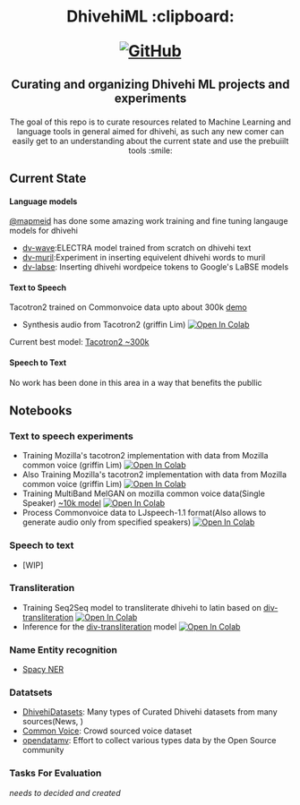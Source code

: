 <h1 align="center">
<p>DhivehiML :clipboard:</p>
<p align="center">
<a href="https://github.com/TensorSpeech/TensorFlowASR/blob/main/LICENSE">
  <img alt="GitHub" src="https://img.shields.io/github/license/TensorSpeech/TensorFlowASR?logo=apache&logoColor=green">
</a>

</a>
</p>
</h1>
<h2 align="center">
<p>Curating and organizing Dhivehi ML projects and experiments</p>
</h2>

<p align="center">
The goal of this repo is to curate resources related to  Machine Learning and language tools in general aimed for dhivehi, as such any new comer can easily get to an understanding about the current state and use the prebuiilt tools :smile:
</p>

## Current State

#### Language models

  [@mapmeid](https://twitter.com/mapmeld) has done some amazing work training and fine tuning langauge models for dhivehi

- [dv-wave](https://huggingface.co/monsoon-nlp/dv-wave):ELECTRA model trained from scratch on dhivehi text
- [dv-muril](https://huggingface.co/monsoon-nlp/dv-muril):Experiment in inserting equivelent dhivehi words to muril
- [dv-labse](https://huggingface.co/monsoon-nlp/dv-labse): Inserting dhivehi wordpeice tokens to Google's LaBSE models

#### Text to Speech
Tacotron2 trained on Commonvoice data upto about 300k
[demo](https://github.com/Dharisd/DhivehiML/blob/main/demo/tts/tactoron2/griffinlim/maabageechaa.wav)

- Synthesis audio from Tacotron2 (griffin Lim) [![Open In Colab](https://colab.research.google.com/assets/colab-badge.svg)](https://colab.research.google.com/github/espnet/notebook/blob/master/espnet2_tts_realtime_demo.ipynb)

Current best model: [Tacotron2 ~300k](https://drive.google.com/drive/folders/18dc75nAVLLI5-Re7yC_7jA4L8aFIIUS3)

#### Speech to Text
No work has been done in this area in a way that benefits the publlic

## Notebooks

### Text to speech experiments
- Training Mozilla's tacotron2 implementation with data from Mozilla common voice (griffin Lim) [![Open In Colab](https://colab.research.google.com/assets/colab-badge.svg)](https://colab.research.google.com/drive/1EMYrjmENBAj9MnNvTrYXL5gQCFld0mJM)
- Also Training Mozilla's tacotron2 implementation with data from Mozilla common voice (griffin Lim) [![Open In Colab](https://colab.research.google.com/assets/colab-badge.svg)](https://colab.research.google.com/drive/1GETA0FNxF-O1uYTpFB6A77Tapov5NFh6?usp=sharing#scrollTo=LB-zPKpzlXKt)
- Training MultiBand MelGAN on mozilla common voice data(Single Speaker) [~10k model](https://drive.google.com/drive/folders/1-82FugR3oBKAnbx_n2BQnReo3Nr7DLun) [![Open In Colab](https://colab.research.google.com/assets/colab-badge.svg)](https://drive.google.com/drive/folders/1-82FugR3oBKAnbx_n2BQnReo3Nr7DLun)
- Process Commonvoice data to LJspeech-1.1 format(Also allows to generate audio only from specified speakers)  [![Open In Colab](https://colab.research.google.com/assets/colab-badge.svg)](https://colab.research.google.com/drive/1YiMHhawvgy3enhwfL0cieAqlKxA900tm#scrollTo=MQdnZb21d41I)



### Speech to text
- [WIP]

### Transliteration
- Training Seq2Seq model to transliterate dhivehi to latin based on [div-transliteration](https://github.com/Sofwath/div-transliteration) [![Open In Colab](https://colab.research.google.com/assets/colab-badge.svg)](https://colab.research.google.com/drive/1YiMHhawvgy3enhwfL0cieAqlKxA900tm#scrollTo=MQdnZb21d41I)
- Inference for the [div-transliteration](https://github.com/Sofwath/div-transliteration) model [![Open In Colab](https://colab.research.google.com/assets/colab-badge.svg)](https://colab.research.google.com/drive/1TFlqhY4isLiHlzo-WKTMtxJUag7Zqm8S)

### Name Entity recognition
- [Spacy NER](https://github.com/Dharisd/dhivehi-ner)

### Datatsets

- [DhivehiDatasets](https://github.com/Sofwath/DhivehiDatasets): Many types of Curated Dhivehi datasets from many sources(News, )
- [Common Voice](https://commonvoice.mozilla.org/dv): Crowd sourced voice dataset
- [opendatamv](https://github.com/opendatamv): Effort to collect various types data by the Open Source community  

### Tasks For Evaluation
*needs to decided and created* 

